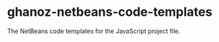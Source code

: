 ghanoz-netbeans-code-templates
==============================

The NetBeans code templates for the JavaScript project file.